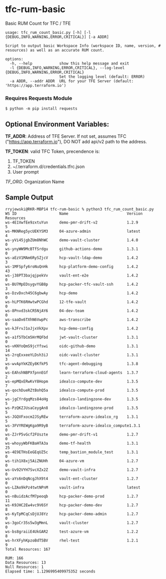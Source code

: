 # tfc-rum-basic
Basic RUM Count for TFC / TFE


```
usage: tfc_rum_count_basic.py [-h] [-l {DEBUG,INFO,WARNING,ERROR,CRITICAL}] [-a ADDR]

Script to output basic Workspace Info (workspace ID, name, version, # resources) as well as an accurate RUM count.

options:
  -h, --help            show this help message and exit
  -l {DEBUG,INFO,WARNING,ERROR,CRITICAL}, --log-level {DEBUG,INFO,WARNING,ERROR,CRITICAL}
                        Set the logging level (default: ERROR)
  -a ADDR, --addr ADDR  URL for your TFE Server (default: 'https://app.terraform.io')
  ```
### Requires Requests Module
```$ python -m pip install requests```


## Optional Environment Variables:
**TF_ADDR**: Address of TFE Server.  If not set, assumes TFC ("https://app.terraform.io"), DO NOT add api/v2 path to the address.


**TF_TOKEN**: valid TFC Token, precendence is:
1. TF_TOKEN
2. ~/.terraform.d/credentials.tfrc.json 
3. User prompt

_TF_ORG_: Organization Name

## Sample Output
```
rryjewski@RKR-MBP14 tfc-rum-basic % python3 tfc_rum_count_basic.py
WS ID                   Name                          Version   Resources 
ws-4E1VwfEe9zxtuYun     demo-pmr-drift-v2             1.2.9              5
ws-MKNReg5ycUEKYSM3     04-azure-admin                latest             4
ws-yVi45jgbZUm8NhWC     demo-vault-cluster            1.4.0              0
ws-ynyWW9McBTfSrdgu     github-actions-demo           1.3.1              0
ws-aEzV1MAm6RySZjcV     hcp-vault-ldap-demo           1.4.2              3
ws-1MFSpfy6roNuQnHk     hcp-platform-demo-config      1.4.2             43
ws-j38PT3bajqjpekVv     vault-ent-e2e                 1.4.2              0
ws-BU7MpEDsygvYGB8p     hcp-packer-tfc-vault-ssh      1.4.2              3
ws-DzvDxch45C6gbwAy     hcp-demo                      1.4.2              0
ws-hLPTK6RHwtwPCGhd     12-tfe-vault                  1.4.2              0
ws-8Pnvd3skCR5NjAY6     04-dev-team                   1.4.2              0
ws-saaDx6TXhN6VwpPc     aws-transcribe                1.4.2              0
ws-kJFrvJ1oJjxVkXpv     hcp-demo-config               1.4.2              0
ws-a1f5TbCm5HrMQFbd     jwt-vault-cluster             1.3.1              0
ws-vKNYoQmS9jcYfswi     oidc-github-demo              1.3.1             14
ws-2rqExxeeYLDsh3iJ     oidc-vault-cluster            1.3.1              3
ws-wvApYkKZEy8KfkP5     tfc-agent-debugging           1.3.8              0
ws-EAhshNBPXfpnnEGf     learn-terraform-cloud-agents  1.3.7              2
ws-epMQxERwKvY8Hopm     idealco-compute-dev           1.3.5              7
ws-qochDueRZtBohQ5a     idealco-compute-prod          1.3.5              7
ws-jgCYrdgqMzs84oHg     idealco-landingzone-dev       1.3.5              5
ws-PzQKZJUsaCeygAn8     idealco-landingzone-prod      1.3.5              5
ws-JGQVFxocm2JSyREw     terraform-azure-idealco_rg    1.3.1              5
ws-3FVYREWgKga9R9yB     terraform-azure-idealco_compute1.3.1              0
ws-ZJrP5vGcf2FUszte     demo-pmr-drift-v1             1.2.7              0
ws-whoyyWbFKBaHTA3a     demo-tf-health                1.3.1             25
ws-4E9ETHsEeGEqUZ5c     temp_bastion_module_test      1.3.1              0
ws-tih1X8xj5AiZNUHh     04-azure-vm                   1.2.7              0
ws-Uv92VYH7SvcXZx2Z     demo-vault-infra              1.2.7              0
ws-aYs6nDqNcgJhX9t4     vault-ent-cluster             1.2.7              0
ws-LZAo9kPz4twtNPnM     vault-infra                   latest             0
ws-nBuidzAcfM7peoqb     hcp-packer-demo-prod          1.2.7             11
ws-K9JHC2Ew4vc9V6SY     hcp-packer-demo-dev           1.2.7              8
ws-KyTpMCqCsDjUJ8Yz     hcp-packer-demo-admin         1.2.7              0
ws-3goCr35s5w3gMmnL     vault-cluster                 1.2.7              0
ws-bs8graiiE4UkGAR2     test-azure-vm                 1.2.2              8
ws-hrXFyhKpzoBdT5BV     rhel-test                     1.2.1              9
Total Resources: 167

RUM: 166
Data Resources: 13
Null Resources: 1
Elapsed time: 1.1296995409975352 seconds
```